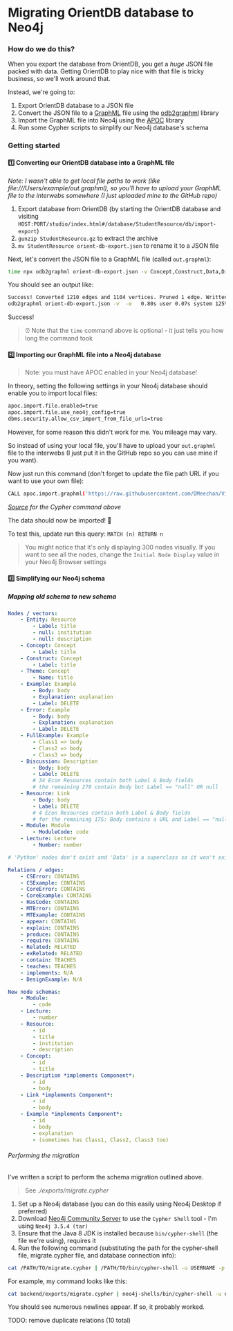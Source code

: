 # Migrating OrientDB database to Neo4j

### How do we do this?

When you export the database from OrientDB, you get a *huge* JSON file packed with data. Getting OrientDB to play nice with that file is tricky business, so we'll work around that. 

Instead, we're going to:

1. Export OrientDB database to a JSON file
2. Convert the JSON file to a [GraphML](http://graphml.graphdrawing.org/) file using the [odb2graphml](https://github.com/lukeasrodgers/odb2graphml) library
3. Import the GraphML file into Neo4j using the [APOC](https://github.com/neo4j-contrib/neo4j-apoc-procedures) library
4. Run some Cypher scripts to simplify our Neo4j database's schema

### Getting started

#### 1️⃣ Converting our OrientDB database into a GraphML file

*Note: I wasn't able to get local file paths to work (like file:///Users/example/out.graphml), so you'll have to upload your GraphML file to the interwebs somewhere (I just uploaded mine to the GitHub repo)*

1. Export database from OrientDB (by starting the OrientDB database and visiting `HOST:PORT/studio/index.html#/database/StudentResource/db/import-export`)
2. `gunzip StudentResource.gz` to extract the archive
3. `mv StudentResource orient-db-export.json` to rename it to a JSON file

Next, let's convert the JSON file to a GraphML file (called `out.graphml`):

```bash
time npx odb2graphml orient-db-export.json -v Concept,Construct,Data,Discussion,Entity,Error,Example,FullExample,Lecture,Module,Python,Resource,Theme,V -e CSError,CSExample,CoreError,CoreExample,DesignExample,E,HasCode,MTError,MTExample,Related,appear,contain,exRelated,explain,implements,produce,require,teaches
```

You should see an output like:

```bash
Success! Converted 1210 edges and 1104 vertices. Pruned 1 edge. Written to out.graphml
odb2graphml orient-db-export.json -v  -e   0.80s user 0.07s system 125% cpu 0.694 total
```

Success!

> ⏰ Note that the `time` command above is optional - it just tells you how long the command took

#### 2️⃣ Importing our GraphML file into a Neo4j database

> Note: you must have APOC enabled in your Neo4j database!

In theory, setting the following settings in your Neo4j database should enable you to import local files:

```bash
apoc.import.file.enabled=true
apoc.import.file.use_neo4j_config=true
dbms.security.allow_csv_import_from_file_urls=true
```

However, for some reason this didn't work for me. You mileage may vary.

So instead of using your local file, you'll have to upload your `out.graphml` file to the interwebs (I just put it in the GitHub repo so you can use mine if you want).

Now just run this command (don't forget to update the file path URL if you want to use your own file):

```bash
CALL apoc.import.graphml('https://raw.githubusercontent.com/DMeechan/ViLO-GRAND/master/exports/out.graphml', {batchSize: 10000, readLabels: true, storeNodeIds: false, defaultRelationshipType:"RELATED"})
```

*[Source](https://neo4j-contrib.github.io/neo4j-apoc-procedures/#graphml) for the Cypher command above*

The data should now be imported! 🎉

To test this, update run this query: `MATCH (n) RETURN n`

> You might notice that it's only displaying 300 nodes visually. If you want to see all the nodes, change the `Initial Node Display` value in your Neo4j Browser settings

#### 3️⃣ Simplifying our Neo4j schema

##### Mapping old schema to new schema

```YAML
Nodes / vectors:
    - Entity: Resource
        - Label: title
        - null: institution
        - null: description
    - Concept: Concept
        - Label: title
    - Construct: Concept
        - Label: title
    - Theme: Concept
        - Name: title
    - Example: Example
        - Body: body
        - Explanation: explanation
        - Label: DELETE
    - Error: Example
        - Body: body
        - Explanation: explanation
        - Label: DELETE
    - FullExample: Example
        - Class1 => body
        - Class2 => body
        - Class3 => body
    - Discussion: Description
        - Body: body
        - Label: DELETE
        # 34 Econ Resources contain both Label & Body fields
        # the remaining 278 contain Body but Label == "null" OR null
    - Resource: Link
        - Body: body
        - Label: DELETE
        # 4 Econ Resources contain both Label & Body fields
        # for the remaining 175: Body contains a URL and Label == "null"
    - Module: Module
        - ModuleCode: code
    - Lecture: Lecture
        - Number: number

# 'Python' nodes don't exist and 'Data' is a superclass so it won't exist in Neo4j

Relations / edges:
    - CSError: CONTAINS
    - CSExample: CONTAINS
    - CoreError: CONTAINS
    - CoreExample: CONTAINS
    - HasCode: CONTAINS
    - MTError: CONTAINS
    - MTExample: CONTAINS
    - appear: CONTAINS
    - explain: CONTAINS
    - produce: CONTAINS
    - require: CONTAINS
    - Related: RELATED
    - exRelated: RELATED
    - contain: TEACHES
    - teaches: TEACHES
    - implements: N/A
    - DesignExample: N/A
```

```YAML
New node schemas:
    - Module:
        - code
    - Lecture:
        - number
    - Resource:
        - id
        - title
        - institution
        - description
    - Concept:
        - id
        - title
    - Description *implements Component*:
        - id
        - body
    - Link *implements Component*:
        - id
        - body
    - Example *implements Component*:
        - id
        - body
        - explanation
        - (sometimes has Class1, Class2, Class3 too)
```

###### Performing the migration

I've written a script to perform the schema migration outlined above.

> See *./exports/migrate.cypher*

1. Set up a Neo4j database (you can do this easily using Neo4j Desktop if preferred)
2. Download [Neo4j Community Server](https://neo4j.com/download-center/#panel2-2) to use the `Cypher Shell` tool - I'm using `Neo4j 3.5.4 (tar)`
3. Ensure that the Java 8 JDK is installed because `bin/cypher-shell` (the file we're using), requires it 
4. Run the following command (substituting the path for the cypher-shell file, migrate.cypher file, and database connection info):

```bash
cat /PATH/TO/migrate.cypher | /PATH/TO/bin/cypher-shell -u USERNAME -p PASSWORD -a ADDRESS --format plain
```

For example, my command looks like this:

```bash
cat backend/exports/migrate.cypher | neo4j-shells/bin/cypher-shell -u neo4j -p letmein -a bolt://localhost:7687 --format plain
```

You should see numerous newlines appear. If so, it probably worked.

TODO: remove duplicate relations (10 total)

